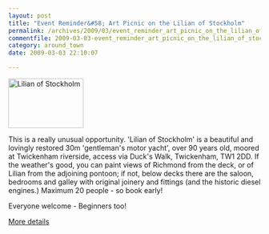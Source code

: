 ```yaml
---
layout: post
title: "Event Reminder&#58; Art Picnic on the Lilian of Stockholm"
permalink: /archives/2009/03/event_reminder_art_picnic_on_the_lilian_of_stockho.html
commentfile: 2009-03-03-event_reminder_art_picnic_on_the_lilian_of_stockho
category: around_town
date: 2009-03-03 22:10:07

---
```


<a href="/assets/images/2009/lilian_of_stockholm.jpg" title="See larger version of - Lilian of Stockholm"><img src="/assets/images/2009/lilian_of_stockholm_thumb.jpg" width="150" height="99" alt="Lilian of Stockholm" class="photo right" /></a>

This is a really unusual opportunity. 'Lilian of Stockholm' is a beautiful and lovingly restored 30m 'gentleman's motor yacht', over 90 years old, moored at Twickenham riverside, access via Duck's Walk, Twickenham, TW1 2DD. If the weather's good, you can paint views of Richmond from the deck, or of Lilian from the adjoining pontoon; if not, below decks there are the saloon, bedrooms and galley with original joinery and fittings (and the historic diesel engines.)
Maximum 20 people - so book early!

Everyone welcome - Beginners too!

[More details](https://stmargarets.london/event/meeting/200705142064)
